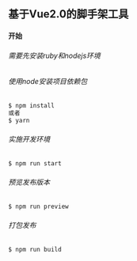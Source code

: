 ## 基于Vue2.0的脚手架工具

#### 开始

###### 需要先安装ruby和nodejs环境

###### 使用node安装项目依赖包
``` bash
$ npm install
或者
$ yarn
```

###### 实施开发环境
``` bash
$ npm run start
```

###### 预览发布版本
``` bash
$ npm run preview
```

###### 打包发布
``` bash
$ npm run build
```


